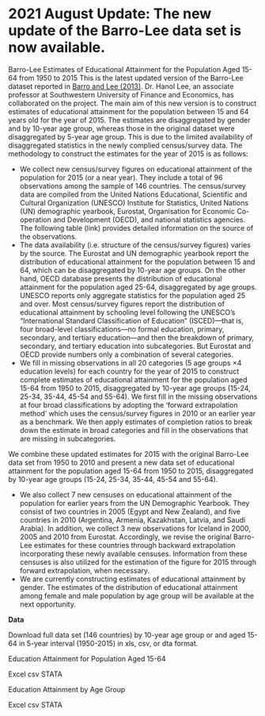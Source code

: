 ﻿# 2021 August Update: The new update of the Barro-Lee data set is now available.

Barro-Lee Estimates of Educational Attainment for the Population Aged 15-64 from 1950 to 2015 
This is the latest updated version of the Barro-Lee dataset reported in [Barro and Lee (2013)](https://doi.org/10.1016/j.jdeveco.2012.10.001).  Dr. Hanol Lee, an associate professor at Southwestern University of Finance and Economics, has collaborated on the project. 
The main aim of this new version is to construct estimates of educational attainment for the population between 15 and 64 years old for the year of 2015. The estimates are disaggregated by gender and by 10-year age group, whereas those in the original dataset were disaggregated by 5-year age group. This is due to the limited availability of disaggregated statistics in the newly complied census/survey data. 
The methodology to construct the estimates for the year of 2015 is as follows:
	
 - We collect new census/survey figures on educational attainment of the population for 2015 (or a near year). They include a total of 96 observations among the sample of 146 countries. The census/survey data are compiled from the United Nations Educational, Scientific and Cultural Organization (UNESCO) Institute for Statistics, United Nations (UN) demographic yearbook, Eurostat, Organisation for Economic Co-operation and Development (OECD), and national statistics agencies. The following table (link) provides detailed information on the source of the observations. 
 - The data availability (i.e. structure of the census/survey figures) varies by the source. The Eurostat and UN demographic yearbook report the distribution of educational attainment for the population between 15 and 64, which can be disaggregated by 10-year age groups. On the other hand, OECD database presents the distribution of educational attainment for the population aged 25-64, disaggregated by age groups. UNESCO reports only aggregate statistics for the population aged 25 and over. Most census/survey figures report the distribution of educational attainment by schooling level following the UNESCO’s “International Standard Classification of Education” (ISCED)—that is, four broad-level classifications—no formal education, primary, secondary, and tertiary education—and then the breakdown of primary, secondary, and tertiary education into subcategories. But Eurostat and OECD provide numbers only a combination of several categories. 
 - We fill in missing observations in all 20 categories (5 age groups ×4 education levels) for each country for the year of 2015 to construct complete estimates of educational attainment for the population aged 15-64 from 1950 to 2015, disaggregated by 10-year age groups (15-24, 25-34, 35-44, 45-54 and 55-64). We first fill in the missing observations at four broad classifications by adopting the ‘forward extrapolation method’ which uses the census/survey figures in 2010 or an earlier year as a benchmark. We then apply estimates of completion ratios to break down the estimate in broad categories and fill in the observations that are missing in subcategories. 

We combine these updated estimates for 2015 with the original Barro-Lee data set from 1950 to 2010 and present a new data set of educational attainment for the population aged 15-64 from 1950 to 2015, disaggregated by 10-year age groups (15-24, 25-34, 35-44, 45-54 and 55-64).

 - We also collect 7 new censuses on educational attainment of the population for earlier years from the UN Demographic Yearbook. They consist of two countries in 2005 (Egypt and New Zealand), and five countries in 2010 (Argentina, Armenia, Kazakhstan, Latvia, and Saudi Arabia). In addition, we collect 3 new observations for Iceland in 2000, 2005 and 2010 from Eurostat. Accordingly, we revise the original Barro-Lee estimates for these countries through backward extrapolation incorporating these newly available censuses. Information from these censuses is also utilized for the estimation of the figure for 2015 through forward extrapolation, when necessary.
 - We are currently constructing estimates of educational attainment by gender. The estimates of the distribution of educational attainment among female and male population by age group will be available at the next opportunity.

**Data**

Download full data set (146 countries) by 10-year age group or and aged 15-64 in 5-year interval (1950-2015) in xls, csv, or dta format.

Education Attainment for Population Aged 15-64

Excel csv STATA

Education Attainment by Age Group

Excel csv STATA

